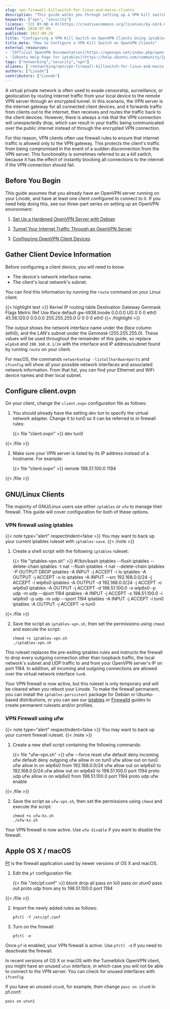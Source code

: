 ```yaml
---
slug: vpn-firewall-killswitch-for-linux-and-macos-clients
description: "This guide walks you through setting up a VPN kill switch with iptables on OpenVPN clients."
keywords: ["vpn", "security"]
license: '[CC BY-ND 4.0](https://creativecommons.org/licenses/by-nd/4.0)'
modified: 2018-07-09
published: 2017-09-29
title: "Configuring a VPN Kill Switch on OpenVPN Clients Using iptables"
title_meta: "How to Configure a VPN Kill Switch on OpenVPN Clients"
external_resources:
- '[Official OpenVPN Documentation](https://openvpn.net/index.php/open-source/documentation.html)'
- '[Ubuntu Help Page for iptables](https://help.ubuntu.com/community/IptablesHowTo)'
tags: ["networking","security","vpn"]
aliases: ['/networking/vpn/vpn-firewall-killswitch-for-linux-and-macos-clients/']
authors: ["Linode"]
contributors: ["Linode"]
---
```


A virtual private network is often used to evade censorship, surveillance, or geolocation by routing internet traffic from your local device to the remote VPN server through an encrypted tunnel. In this scenario, the VPN server is the internet gateway for all connected client devices, and it forwards traffic from clients out to the internet, then receives and routes the traffic back to the client devices. However, there is always a risk that the VPN connection will unexpectedly drop, which can result in your traffic being communicated over the public internet instead of through the encrypted VPN connection.

For this reason, VPN clients often use firewall rules to ensure that internet traffic is allowed only to the VPN gateway. This protects the client's traffic from being compromised in the event of a sudden disconnection from the VPN server. This functionality is sometimes referred to as a *kill switch*, because it has the effect of instantly blocking all connections to the internet if the VPN connection should fail.

## Before You Begin

This guide assumes that you already have an OpenVPN server running on your Linode, and have at least one client configured to connect to it. If you need help doing this, see our three-part series on setting up an OpenVPN environment:

1.  [Set Up a Hardened OpenVPN Server with Debian](/docs/guides/set-up-a-hardened-openvpn-server/)

2.  [Tunnel Your Internet Traffic Through an OpenVPN Server](/docs/guides/tunnel-your-internet-traffic-through-an-openvpn-server/)

3.  [Configuring OpenVPN Client Devices](/docs/guides/configuring-openvpn-client-devices/)


## Gather Client Device Information
Before configuring a client device, you will need to know:

-  The device's network interface name.
-  The client's local network's subnet.

You can find this information by running the `route` command on your Linux client.

{{< highlight text >}}
Kernel IP routing table
Destination     Gateway         Genmask         Flags Metric Ref    Use Iface
default         gw-li938.linode 0.0.0.0         UG    0      0        0 eth0
45.56.120.0     0.0.0.0         255.255.255.0   U     0      0        0 eth0
{{< /highlight >}}

 The output shows the network interface name under the *Iface* column (eth0), and the LAN's subnet under the *Genmask* (255.255.255.0). These values will be used throughout the remainder of this guide, so replace `wlp6s0` and `198.168.0.1/24` with the interface and IP address/subnet found by running `route` on your client.

For macOS, the commands `networksetup -listallhardwareports` and `ifconfig` will show all your possible network interfaces and associated network information. From that list, you can find your Ethernet and WiFi device names and their local subnet.

## Configure client.ovpn

On your client, change the `client.ovpn` configuration file as follows:

1.  You should already have the setting  *dev tun* to specify the virtual network adapter. Change it to tun0 so it can be referred to in firewall rules:

    {{< file "client.ovpn" >}}
dev tun0

{{< /file >}}


2.  Make sure your VPN server is listed by its IP address instead of a hostname. For example:

    {{< file "client.ovpn" >}}
remote 198.51.100.0 1194

{{< /file >}}


## GNU/Linux Clients

The majority of GNU/Linux users use either `iptables` or `ufw` to manage their firewall. This guide will cover configuration for both of these options.

### VPN firewall using iptables

{{< note type="alert" respectIndent=false >}}
You may want to back up your current iptables ruleset with `iptables-save`.
{{< /note >}}

1.  Create a shell script with the following `iptables` ruleset:

    {{< file "iptables-vpn.sh" >}}
#!/bin/bash
iptables --flush
iptables --delete-chain
iptables -t nat --flush
iptables -t nat --delete-chain
iptables -P OUTPUT DROP
iptables -A INPUT -j ACCEPT -i lo
iptables -A OUTPUT -j ACCEPT -o lo
iptables -A INPUT --src 192.168.0.0/24 -j ACCEPT -i wlp6s0
iptables -A OUTPUT -d 192.168.0.0/24 -j ACCEPT -o wlp6s0
iptables -A OUTPUT -j ACCEPT -d 198.51.100.0 -o wlp6s0 -p udp -m udp --dport 1194
iptables -A INPUT -j ACCEPT -s 198.51.100.0 -i wlp6s0 -p udp -m udp --sport 1194
iptables -A INPUT -j ACCEPT -i tun0
iptables -A OUTPUT -j ACCEPT -o tun0

{{< /file >}}


2.  Save the script as `iptables-vpn.sh`, then set the permissions using `chmod` and execute the script:

        chmod +x iptables-vpn.sh
        ./iptables-vpn.sh

This ruleset replaces the pre-exiting iptables rules and instructs the firewall to drop every outgoing connection other than loopback traffic, the local network's subnet and UDP traffic to and from your OpenVPN server's IP on port 1194. In addition, all incoming and outgoing connections are allowed over the virtual network interface `tun0`.

Your VPN firewall is now active, but this ruleset is only temporary and will be cleared when you reboot your Linode. To make the firewall permanent, you can install the `iptables-persistent` package for Debian or Ubuntu-based distributions, or you can see our [iptables](/docs/guides/control-network-traffic-with-iptables/#deploy-your-iptables-rulesets) or [Firewalld](/docs/guides/introduction-to-firewalld-on-centos/#constructing-a-ruleset-with-firewalld) guides to create permanent rulesets and/or profiles.

### VPN Firewall using ufw

{{< note type="alert" respectIndent=false >}}
You may want to back up your current firewall ruleset.
{{< /note >}}

1.  Create a new shell script containing the following commands:

    {{< file "ufw-vpn.sh" >}}
ufw --force reset
ufw default deny incoming
ufw default deny outgoing
ufw allow in on tun0
ufw allow out on tun0
ufw allow in on wlp6s0 from 192.168.0.0/24
ufw allow out on wlp6s0 to 192.168.0.0/24
ufw allow out on wlp6s0 to 198.51.100.0 port 1194  proto udp
ufw allow in on wlp6s0 from 198.51.100.0 port 1194 proto udp
ufw enable

{{< /file >}}


2.  Save the script as `ufw-vpn.sh`, then set the permissions using `chmod` and execute the script:

        chmod +x ufw-ks.sh
        ./ufw-ks.sh

Your VPN firewall is now active. Use `ufw disable` if you want to disable the firewall.

## Apple OS X / macOS

[Pf](https://en.wikipedia.org/wiki/PF_(firewall)) is the firewall application used by newer versions of OS X and macOS.

1.  Edit the `pf` configuration file:

    {{< file "/etc/pf.conf" >}}
block drop all
pass on lo0
pass on utun0
pass out proto udp from any to 198.51.100.0 port 1194

{{< /file >}}


2.  Import the newly added rules as follows:

        pfctl -f /etc/pf.conf

3.  Turn on the firewall:

        pfctl -e

Once `pf` is enabled, your VPN firewall is active. Use `pfctl -d` if you need to deactivate the firewall.

In recent versions of OS X or macOS with the Tunnelblick OpenVPN client, you might have an unused `utun` interface, in which case you will not be able to connect to the VPN server. You can check for unused interfaces with `ifconfig`.

If you have an unused `utun0`, for example, then change `pass on utun0` in pf.conf:

    pass on utun1

